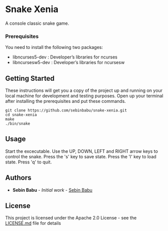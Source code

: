 # Snake Xenia

A console classic snake game.

### Prerequisites

You need to install the following two packages: 
* libncurses5-dev : Developer’s libraries for ncurses
* libncursesw5-dev : Developer’s libraries for ncursesw

## Getting Started

These instructions will get you a copy of the project up and running on your local machine for development and testing purposes. Open up your terminal after installing the prerequisites and put these commands.

```
git clone https://github.com/sebinbabu/snake-xenia.git
cd snake-xenia
make
./bin/snake
```
## Usage

Start the excecutable. Use the UP, DOWN, LEFT and RIGHT arrow keys to control the snake. Press the 's' key to save state. Press the 'l' key to load state. Press 'q' to quit.

## Authors

* **Sebin Babu** - *Initial work* - [Sebin Babu](https://github.com/sebinbabu)

## License

This project is licensed under the Apache 2.0 License - see the [LICENSE.md](LICENSE.md) file for details

